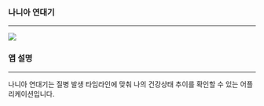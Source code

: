 <!--타이틀 부분-->
### 나니아 연대기
---
<img src="https://github.com/user-attachments/assets/2902f545-5416-4f83-9740-f677609ad756" />

<br>

### 앱 설명
---

나니아 연대기는 질병 발생 타임라인에 맞춰 나의 건강상태 추이를 확인할 수 있는 어플리케이션입니다.

<br>
<br>

